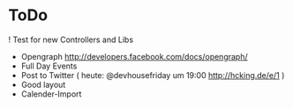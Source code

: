# ToDo

! Test for new Controllers and Libs

- Opengraph http://developers.facebook.com/docs/opengraph/
- Full Day Events
- Post to Twitter ( heute: @devhousefriday um 19:00
  http://hcking.de/e/1 )
- Good layout
- Calender-Import
